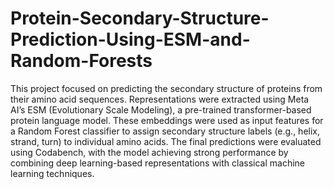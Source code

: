 # Protein-Secondary-Structure-Prediction-Using-ESM-and-Random-Forests
This project focused on predicting the secondary structure of proteins from their amino acid sequences. Representations were extracted using Meta AI’s ESM (Evolutionary Scale Modeling), a pre-trained transformer-based protein language model. These embeddings were used as input features for a Random Forest classifier to assign secondary structure labels (e.g., helix, strand, turn) to individual amino acids. The final predictions were evaluated using Codabench, with the model achieving strong performance by combining deep learning-based representations with classical machine learning techniques.
